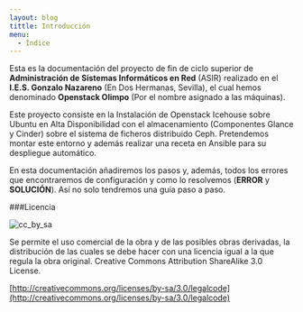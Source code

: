 ```yaml
---
layout: blog
tittle: Introducción
menu:
  - Índice
---
```

Esta es la documentación del proyecto de fin de ciclo superior de **Administración de Sistemas
Informáticos en Red** (ASIR) realizado en el **I.E.S. Gonzalo Nazareno** (En Dos Hermanas, Sevilla),
el cual hemos denominado **Openstack Olimpo** (Por el nombre asignado a las máquinas).

Este proyecto consiste en la Instalación de Openstack Icehouse sobre Ubuntu en Alta
Disponibilidad con el almacenamiento (Componentes Glance y Cinder) sobre el sistema de
ficheros distribuido Ceph. Pretendemos montar este entorno y además realizar una receta en
Ansible para su despliegue automático.

En esta documentación añadiremos los pasos y, además, todos los errores que encontraremos
de configuración y como lo resolvemos (**ERROR** y **SOLUCIÓN**). Así no solo tendremos una guía paso a paso.

###Licencia

![cc_by_sa](http://iesgn.github.io/cloud/img/cc_by_sa.png)

Se permite el uso comercial de la obra y de las posibles obras derivadas, la distribución de las cuales se debe hacer con una licencia igual a la que regula la obra original.
Creative Commons Attribution ShareAlike 3.0 License.

[http://creativecommons.org/licenses/by-sa/3.0/legalcode](http://creativecommons.org/licenses/by-sa/3.0/legalcode)